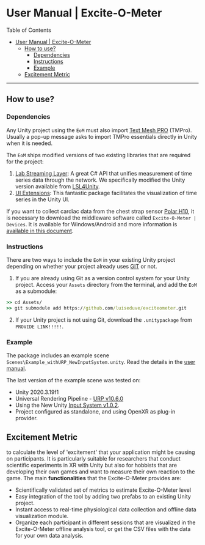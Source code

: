 # User Manual | Excite-O-Meter 

Table of Contents

- [User Manual | Excite-O-Meter](#user-manual--excite-o-meter)
  - [How to use?](#how-to-use)
    - [Dependencies](#dependencies)
    - [Instructions](#instructions)
    - [Example](#example)
  - [Excitement Metric](#excitement-metric)
---

## How to use?

### Dependencies

Any Unity project using the `EoM` must also import [Text Mesh PRO](https://docs.unity3d.com/Packages/com.unity.textmeshpro@3.0/manual/index.html) (TMPro). Usually a pop-up message asks to import TMPro essentials directly in Unity when it is needed.

The `EoM` ships modified versions of two existing libraries that are required for the project:

1. [Lab Streaming Layer](https://github.com/sccn/labstreaminglayer): A great C# API that unifies measurement of time series data through the network. We specifically modified the Unity version available from [LSL4Unity](https://github.com/xfleckx/LSL4Unity).
2. [UI Extensions](https://bitbucket.org/UnityUIExtensions/unity-ui-extensions/): This fantastic package facilitates the visualization of time series in the Unity UI.

If you want to collect cardiac data from the chest strap sensor [Polar H10](https://www.polar.com/us-en/products/accessories/h10_heart_rate_sensor), it is necessary to download the middleware software called `Excite-O-Meter | Devices`. It is available for Windows/Android and more information is [available in this document]().

### Instructions

There are two ways to include the `EoM` in your existing Unity project depending on whether your project already uses [GIT](https://git-scm.com/) or not. 

1) If you are already using Git as a version control system for your Unity project. Access your `Assets` directory from the terminal, and add the `EoM` as a submodule:
```cmd
>> cd Assets/
>> git submodule add https://github.com/luiseduve/exciteometer.git
```
2) If your Unity project is not using Git, download the `.unitypackage` from `PROVIDE LINK!!!!!`.

### Example

The package includes an example scene `Scenes\Example_withURP_NewInputSystem.unity`. Read the details in the [user manual](docs/UserManual.md).

The last version of the example scene was tested on:
- Unity 2020.3.19f1
- Universal Rendering Pipeline - [URP v10.6.0](https://docs.unity3d.com/Packages/com.unity.render-pipelines.universal@10.6/manual/)
- Using the New Unity [Input System v1.0.2](https://docs.unity3d.com/Packages/com.unity.inputsystem@1.0/manual/index.html).
- Project configured as standalone, and using OpenXR as plug-in provider.


## Excitement Metric

to calculate the level of 'excitement' that your application might be causing on participants. It is particularly suitable for researchers that conduct scientific experiments in XR with Unity but also for hobbists that are developing their own games and want to measure their own reaction to the game. The main **functionalities** that the Excite-O-Meter provides are:

- Scientifically validated set of metrics to estimate Excite-O-Meter level
- Easy integration of the tool by adding two prefabs to an existing Unity project.
- Instant access to real-time physiological data collection and offline data visualization module.
- Organize each participant in different sessions that are visualized in the Excite-O-Meter offline analysis tool, or get the CSV files with the data for your own data analysis.
